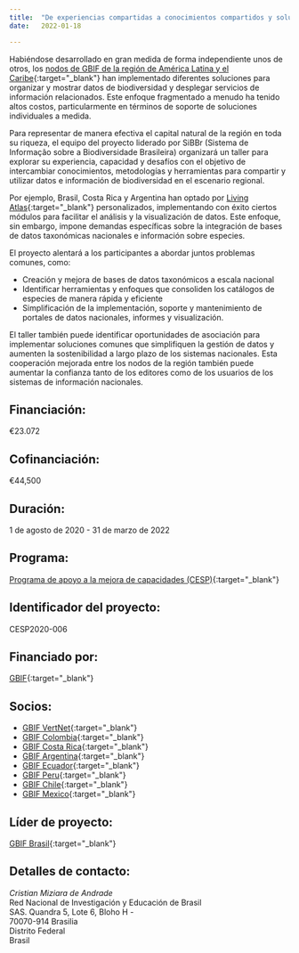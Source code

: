 ```yaml
---
title:  "De experiencias compartidas a conocimientos compartidos y soluciones comunes: colaborando para mejorar las herramientas basadas en la web en América Latina y el Caribe"
date:   2022-01-18

---
```

Habiéndose desarrollado en gran medida de forma independiente unos de otros, los [nodos de GBIF de la región de América Latina y el Caribe](https://www.gbif.org/the-gbif-network/latin-america){:target="_blank"} han implementado diferentes soluciones para organizar y mostrar datos de biodiversidad y desplegar servicios de información relacionados. Este enfoque fragmentado a menudo ha tenido altos costos, particularmente en términos de soporte de soluciones individuales a medida.  

Para representar de manera efectiva el capital natural de la región en toda su riqueza, el equipo del proyecto liderado por SiBBr (Sistema de Informação sobre a Biodiversidade Brasileira) organizará un taller para explorar su experiencia, capacidad y desafíos con el objetivo de intercambiar conocimientos, metodologías y herramientas para compartir y utilizar datos e información de biodiversidad en el escenario regional.  

Por ejemplo, Brasil, Costa Rica y Argentina han optado por [Living Atlas](https://living-atlases.gbif.org/){:target="_blank"} personalizados, implementando con éxito ciertos módulos para facilitar el análisis y la visualización de datos. Este enfoque, sin embargo, impone demandas específicas sobre la integración de bases de datos taxonómicas nacionales e información sobre especies.  

El proyecto alentará a los participantes a abordar juntos problemas comunes, como:  

-	Creación y mejora de bases de datos taxonómicos a escala nacional
-	Identificar herramientas y enfoques que consoliden los catálogos de especies de manera rápida y eficiente
-	Simplificación de la implementación, soporte y mantenimiento de portales de datos nacionales, informes y visualización.

El taller también puede identificar oportunidades de asociación para implementar soluciones comunes que simplifiquen la gestión de datos y aumenten la sostenibilidad a largo plazo de los sistemas nacionales. Esta cooperación mejorada entre los nodos de la región también puede aumentar la confianza tanto de los editores como de los usuarios de los sistemas de información nacionales.  


## Financiación: 

€23.072

## Cofinanciación: 

€44,500

## Duración: 

1 de agosto de 2020 - 31 de marzo de 2022

## Programa: 

[Programa de apoyo a la mejora de capacidades (CESP)](https://www.gbif.org/programme/82219){:target="_blank"}

## Identificador del proyecto: 

CESP2020-006

## Financiado por:

[GBIF](http://www.gbif.org/){:target="_blank"}

## Socios:

* [GBIF VertNet](https://www.gbif.org/country/US/about){:target="_blank"}
* [GBIF Colombia](https://www.gbif.org/country/CO/about){:target="_blank"}
* [GBIF Costa Rica](https://www.gbif.org/country/CR/about){:target="_blank"}
* [GBIF Argentina](https://www.gbif.org/country/AR/about){:target="_blank"}
* [GBIF Ecuador](https://www.gbif.org/country/EC/about){:target="_blank"}
* [GBIF Peru](https://www.gbif.org/country/PE/about){:target="_blank"}
* [GBIF Chile](https://www.gbif.org/country/CL/about){:target="_blank"}
* [ GBIF Mexico](https://www.gbif.org/country/MX/about){:target="_blank"}

## Líder de proyecto:

[GBIF Brasil](https://www.gbif.org/country/BR/about){:target="_blank"}

## Detalles de contacto:

*Cristian Miziara de Andrade*  
Red Nacional de Investigación y Educación de Brasil  
SAS. Quandra 5, Lote 6, Bloho H -  
70070-914 Brasilia  
Distrito Federal  
Brasil
 
